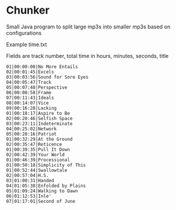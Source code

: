# Chunker
Small Java program to split large mp3s into smaller mp3s based on configurations


Example time.txt

Fields are track number, total time in hours, minutes, seconds, title
```
01|00:00:00|No More Entails
02|00:01:45|Excels
03|00:03:56|Sound for Sore Eyes
04|00:05:47|Track
05|00:07:48|Perspective
06|00:08:58|Frame
07|00:11:43|Ideals
08|00:14:07|Vice
09|00:16:28|Lacking
01|00:18:17|Aspire to Be
02|00:20:46|Selfish Space
03|00:23:11|Indeterminate
04|00:25:02|Network
05|00:28:16|Patriot
01|00:32:29|At the Ground
02|00:35:47|Reticence
01|00:39:35|Pull It Down
02|00:42:39|Your World
01|00:46:39|Processional
01|00:50:18|Simplicity of This
01|00:52:44|Swallowtale
02|00:57:04|H.S.
03|01:00:31|Handed
04|01:05:38|Enfolded by Plains
05|01:09:24|Walking to Dawn
06|01:12:53|Inle'
07|01:17:01|Second of June

```
